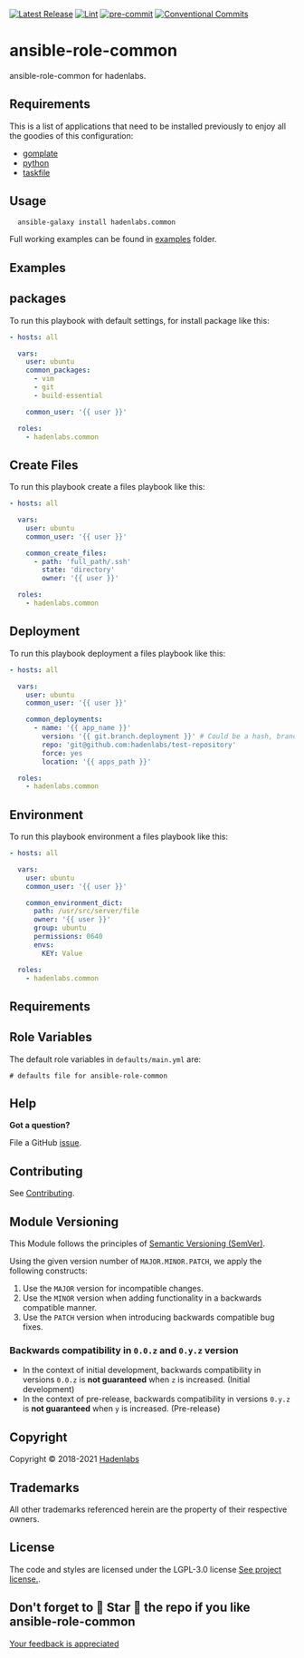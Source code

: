  <!-- Space: AnsibleRoleCommon -->
<!-- Title: Project -->

<!--


  ** DO NOT EDIT THIS FILE
  **
  ** 1) Make all changes to `provision/generator/README.yaml`
  ** 2) Run`task readme` to rebuild this file.
  **
  ** (We maintain HUNDREDS of open source projects. This is how we maintain our sanity.)
  **


  -->

[![Latest Release](https://img.shields.io/github/release/hadenlabs/ansible-role-common)](https://github.com/hadenlabs/ansible-role-common/releases) [![Lint](https://img.shields.io/github/workflow/status/hadenlabs/ansible-role-common/lint-code)](https://github.com/hadenlabs/ansible-role-common/actions?workflow=lint-code) [![pre-commit](https://img.shields.io/badge/pre--commit-enabled-brightgreen?logo=pre-commit&logoColor=white)](https://github.com/pre-commit/pre-commit) [![Conventional Commits](https://img.shields.io/badge/Conventional%20Commits-1.0.0-yellow)](https://conventionalcommits.org)

# ansible-role-common

ansible-role-common for hadenlabs.

## Requirements

This is a list of applications that need to be installed previously to enjoy all the goodies of this configuration:

- [gomplate](https://github.com/hairyhenderson/gomplate)
- [python](https://www.python.org)
- [taskfile](https://github.com/go-task/task)

## Usage

```bash
  ansible-galaxy install hadenlabs.common
```

Full working examples can be found in [examples](./examples) folder.

## Examples

<!-- Space: AnsibleRoleCommon -->
<!-- Parent: Project -->
<!-- Title: Project Examples -->

<!-- Label: Examples -->
<!-- Include: docs/disclaimer.md -->
<!-- Include: ac:toc -->

## packages

To run this playbook with default settings, for install package like this:

```yaml
- hosts: all

  vars:
    user: ubuntu
    common_packages:
      - vim
      - git
      - build-essential

    common_user: '{{ user }}'

  roles:
    - hadenlabs.common
```

## Create Files

To run this playbook create a files playbook like this:

```yaml
- hosts: all

  vars:
    user: ubuntu
    common_user: '{{ user }}'

    common_create_files:
      - path: 'full_path/.ssh'
        state: 'directory'
        owner: '{{ user }}'

  roles:
    - hadenlabs.common
```

## Deployment

To run this playbook deployment a files playbook like this:

```yaml
- hosts: all

  vars:
    user: ubuntu
    common_user: '{{ user }}'

    common_deployments:
      - name: '{{ app_name }}'
        version: '{{ git.branch.deployment }}' # Could be a hash, branch or tag name
        repo: 'git@github.com:hadenlabs/test-repository'
        force: yes
        location: '{{ apps_path }}'

  roles:
    - hadenlabs.common
```

## Environment

To run this playbook environment a files playbook like this:

```yaml
- hosts: all

  vars:
    user: ubuntu
    common_user: '{{ user }}'

    common_environment_dict:
      path: /usr/src/server/file
      owner: '{{ user }}'
      group: ubuntu
      permissions: 0640
      envs:
        KEY: Value

  roles:
    - hadenlabs.common
```

## Requirements

## Role Variables

The default role variables in `defaults/main.yml` are:

```{.yaml}
# defaults file for ansible-role-common
```

## Help

**Got a question?**

File a GitHub [issue](https://github.com/hadenlabs/ansible-role-common/issues).

## Contributing

See [Contributing](./docs/contributing.md).

## Module Versioning

This Module follows the principles of [Semantic Versioning (SemVer)](https://semver.org/).

Using the given version number of `MAJOR.MINOR.PATCH`, we apply the following constructs:

1. Use the `MAJOR` version for incompatible changes.
1. Use the `MINOR` version when adding functionality in a backwards compatible manner.
1. Use the `PATCH` version when introducing backwards compatible bug fixes.

### Backwards compatibility in `0.0.z` and `0.y.z` version

- In the context of initial development, backwards compatibility in versions `0.0.z` is **not guaranteed** when `z` is increased. (Initial development)
- In the context of pre-release, backwards compatibility in versions `0.y.z` is **not guaranteed** when `y` is increased. (Pre-release)

## Copyright

Copyright © 2018-2021 [Hadenlabs](https://hadenlabs.com)

## Trademarks

All other trademarks referenced herein are the property of their respective owners.

## License

The code and styles are licensed under the LGPL-3.0 license [See project license.](LICENSE).

## Don't forget to 🌟 Star 🌟 the repo if you like ansible-role-common

[Your feedback is appreciated](https://github.com/hadenlabs/ansible-role-common/issues)
